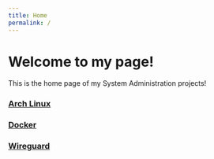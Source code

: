 ```yaml
---
title: Home
permalink: /
---
```


# Welcome to my page!

This is the home page of my System Administration projects!

### [Arch Linux](https://cness6140.github.io/archlinux)
### [Docker](https://cness6140.github.io/docker)
### [Wireguard](https://cness6140.github.io/wireguard/)
  